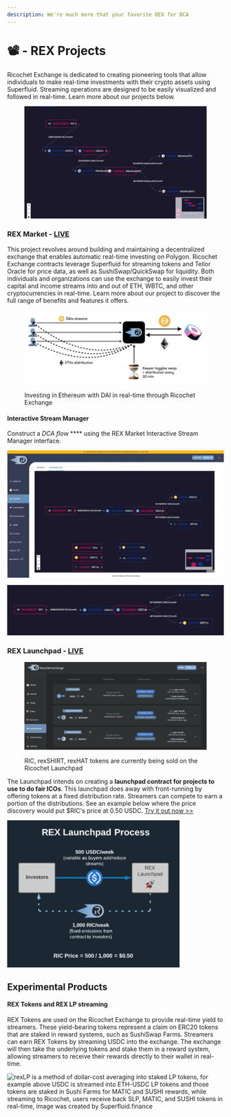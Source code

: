 ```yaml
---
description: We're much more that your favorite DEX for DCA
---
```


# 📽 - REX Projects

Ricochet Exchange is dedicated to creating pioneering tools that allow individuals to make real-time investments with their crypto assets using Superfluid. Streaming operations are designed to be easily visualized and followed in real-time. Learn more about our projects below.&#x20;

<figure><img src="../.gitbook/assets/Nov-25-2022_16-14-23.gif" alt=""><figcaption></figcaption></figure>

### REX Market - [LIVE](https://app.ricochet.exchange)

This project revolves around building and maintaining a decentralized exchange that enables automatic real-time investing on Polygon. Ricochet Exchange contracts leverage Superfluid for streaming tokens and Tellor Oracle for price data, as well as SushiSwap/QuickSwap for liquidity. Both individuals and organizations can use the exchange to easily invest their capital and income streams into and out of ETH, WBTC, and other cryptocurrencies in real-time. Learn more about our project to discover the full range of benefits and features it offers.

<figure><img src="../.gitbook/assets/image (1).png" alt=""><figcaption><p>Investing in Ethereum with DAI in real-time through Ricochet Exchange</p></figcaption></figure>



#### Interactive Stream Manager

Construct a _DCA flow_ **** using the REX Market Interactive Stream Manager interface.

![Convert RIC governance tokens to USDC and then convert USDC to ETH and WBTC](<../.gitbook/assets/Jun-05-2022 17-40-33.gif>)

![Close up of the DCA Flow](<../.gitbook/assets/Jun-05-2022 16-50-41.gif>)

### REX Launchpad - [LIVE](https://app.ricochet.exchange)

<figure><img src="../.gitbook/assets/Screen Shot 2022-12-02 at 4.24.03 PM.png" alt=""><figcaption><p>RIC, rexSHIRT, rexHAT tokens are currently being sold on the Ricochet Launchpad</p></figcaption></figure>

The Launchpad intends on creating a **launchpad contract for projects to use to do fair ICOs**. This launchpad does away with front-running by offering tokens at a fixed distribution rate. Streamers can compete to earn a portion of the distributions. See an example below where the price discovery would put $RIC's price at 0.50 USDC. [Try it out now >>](https://app.ricochet.exchange/#/invest/rex-launchpad)

![Dynamic pricing of the $RIC token via REX Launchpad](<../.gitbook/assets/image (42).png>)

## Experimental Products

#### REX Tokens and REX LP streaming

REX Tokens are used on the Ricochet Exchange to provide real-time yield to streamers. These yield-bearing tokens represent a claim on ERC20 tokens that are staked in reward systems, such as SushiSwap Farms. Streamers can earn REX Tokens by streaming USDC into the exchange. The exchange will then take the underlying tokens and stake them in a reward system, allowing streamers to receive their rewards directly to their wallet in real-time.&#x20;

![rexLP is a method of dollar-cost averaging into staked LP tokens, for example above USDC is streamed into ETH-USDC LP tokens and those tokens are staked in Sushi Farms for MATIC and SUSHI rewards, while streaming to Ricochet, users receive back SLP, MATIC, and SUSHI tokens in real-time, image was created by Superfluid.finance](../.gitbook/assets/Ricochet\_-\_sushi.jpg)

